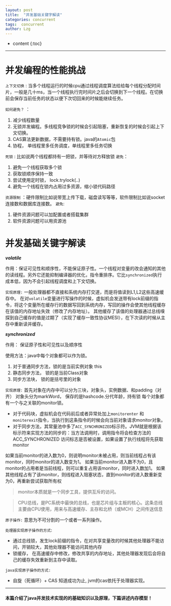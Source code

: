 ```yaml
---
layout: post
title:  "并发基础关键字解读"
categories: concurrent
tags:  concurrent
author: Lzg
---
```


* content
{:toc}

---

# 并发编程的性能挑战

`上下文切换` : 当多个线程运行的时候cpu通过线程调度算法给给每个线程分配时间片，一般是几十ms，当一个线程执行完时间片之后会切换到下一个线程。在切换前会保存当前任务的状态以便下次切回来的时候能继续任务。

`如何避免？` ：
 1. 减少线程数量
 2. 无锁并发编程。多线程竞争锁的时候会引起阻塞，重新恢复的时候会引起上下文切换。
 3. CAS算法更新数据，不需要持有锁。java的`Atomic`包
 4. 协程， 单线程里多任务调度，单线程里多任务切换

`死锁` : 比如说两个线程都持有一把锁，并等待对方释放锁
`避免`：
  1. 避免一个线程获取多个锁
  2. 获取锁顺序保持一致
  3. 尝试使用定时锁， lock.trylock(..)
  4. 避免一个线程在锁内占用过多资源，缩小锁代码路径

`资源限制` ：硬件限制比如说带宽上传下载，磁盘读写等等，软件限制比如说socket连接数和数据库连接数。
`避免`:
  1. 硬件资源问题可以加配置或者搭载集群
  2. 软件资源问题可以用资源池


# 并发基础关键字解读

***volatile***

作用：保证可见性和顺序性，不能保证原子性。一个线程对变量的改会通知的其他的读线程。另外它还能抑制编译器的优化，指令重排序。它比`synchronized`执行成本低，因为不会引起线程调度和上下文切换。

`实现原理:`
一般处理器都不直接和系统内存打交道，而是将值读到L1,L2这些高速缓存中。
在对`volatile`变量进行写操作的时候，虚拟机会发送带有lock前缀的指令，将这个变量所在缓存行的数据写回到系统内存，写回的操作会使其他线程缓存在该值的内存地址失效（修改了内存地址）。
其他缓存了该值的处理器通过总线嗅探到自己缓存的值是过期了（实现了缓存一致性协议MESI），在下次读的时候从主存中重新读并缓存。


***synchronized***

作用： 保证原子性和可见性以及顺序性

使用方法：java中每个对象都可以作为锁。
 1. 对于普通同步方法，锁的是当前实例对象 this
 2. 静态同步方法， 锁的是当前Class对象
 3. 同步方法块， 锁的是括号里的对象


`实现原理:`
首先对象在内存中可以分为三块，对象头，实例数据、和padding（对齐）
对象头分为markWord， 保存的是hashcode.分代年龄，持有锁
每个对象都有一个与之关联的monitor锁。

* 对于代码块，虚拟机会在代码前后或者异常处加上`monitorenter` 和`moniterexit`指令，当执行到这条指令的时候会向当前对象请求monitor对象。
* 对于同步方法，其常量池中多了`ACC_SYNCHRONIZED`标示符。JVM就是根据该标示符来实现方法的同步的：当方法调用时，调用指令将会检查方法的 ACC_SYNCHRONIZED 访问标志是否被设置，如果设置了执行线程将先获取monitor

如果当前monitor的进入数为0，则说明monitor未被占用，则当前线程占有该monitor，同时monitor的进入数变为1。
如果当前monitor进入数不为0，且monitor的占用者是当前线程，则可以重复占用该monitor，同时进入数加1。
如果其他线程占有了该monitor，则线程进入阻塞状态，直到monitor的进入数重新变为0，再重新尝试获取所有权

 > monitor本质就是一个同步工具，提供互斥的访问。

 > CPU总线，是PC系统中最快的总线，也是芯片组与主板的核心。这条总线主要由CPU使用，用来与高速缓存、主存和北桥（或MCH）之间传送信息

`原子操作:` 意思为不可分割的一个或者一系列操作。

`处理器实现原子操作的方式`:
 * 通过总线锁，发生lock前缀的指令，在对共享变量改的时候其他处理器不能访问，开销较大，其他处理器不能访问其他内存
 * 锁缓存， 在高速缓存中修改，修改共享的内存地址，其他处理器发现后会将自己的缓存失效重新到主存中读取。

`java实现原子操作的方式:`
 * 自旋（死循环）+ CAS 知道成功为止, jvm的cas依托于处理器实现。

---

#### 本篇介绍了java并发技术实现的的基础知识以及原理，下篇讲述内存模型！
